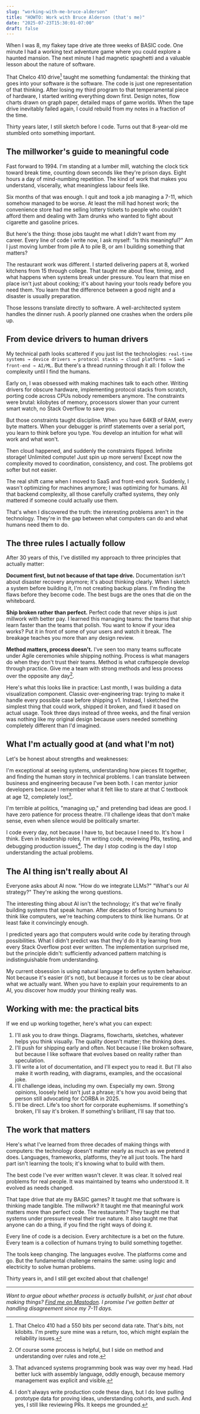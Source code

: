 ```yaml
---
slug: "working-with-me-bruce-alderson"
title: "HOWTO: Work with Bruce Alderson (that's me)"
date: "2025-07-23T15:30:01-07:00"
draft: false
---
```


When I was 8, my flakey tape drive ate three weeks of BASIC code. One minute I had a working text adventure game where you could explore a haunted mansion. The next minute I had magnetic spaghetti and a valuable lesson about the nature of software.

That Chelco 410 drive[^1] taught me something fundamental: the thinking that goes into your software *is* the software. The code is just one representation of that thinking. After losing my third program to that temperamental piece of hardware, I started writing everything down first. Design notes, flow charts drawn on graph paper, detailed maps of game worlds. When the tape drive inevitably failed again, I could rebuild from my notes in a fraction of the time.

Thirty years later, I still sketch before I code. Turns out that 8-year-old me stumbled onto something important.

[^1]: That Chelco 410 had a 550 bits per second data rate. That's *bits*, not kilobits. I'm pretty sure mine was a return, too, which might explain the reliability issues.

## The millworker's guide to meaningful code

Fast forward to 1994. I'm standing at a lumber mill, watching the clock tick toward break time, counting down seconds like they're prison days. Eight hours a day of mind-numbing repetition. The kind of work that makes you understand, viscerally, what meaningless labour feels like.

Six months of that was enough. I quit and took a job managing a 7-11, which somehow managed to be worse. At least the mill had honest work; the convenience store had me selling lottery tickets to people who couldn't afford them and dealing with 3am drunks who wanted to fight about cigarette and gasoline prices.

But here's the thing: those jobs taught me what I *didn't* want from my career. Every line of code I write now, I ask myself: "Is this meaningful?" Am I just moving lumber from pile A to pile B, or am I building something that matters?

The restaurant work was different. I started delivering papers at 8, worked kitchens from 15 through college. That taught me about flow, timing, and what happens when systems break under pressure. You learn that mise en place isn't just about cooking; it's about having your tools ready before you need them. You learn that the difference between a good night and a disaster is usually preparation.

Those lessons translate directly to software. A well-architected system handles the dinner rush. A poorly planned one crashes when the orders pile up.

## From device drivers to human drivers

My technical path looks scattered if you just list the technologies: `real-time systems → device drivers → protocol stacks → cloud platforms → SaaS → front-end → AI/ML`. But there's a thread running through it all: I follow the complexity until I find the humans.

Early on, I was obsessed with making machines talk to each other. Writing drivers for obscure hardware, implementing protocol stacks from scratch, porting code across CPUs nobody remembers anymore. The constraints were brutal: kilobytes of memory, processors slower than your current smart watch, no Stack Overflow to save you.

But those constraints taught discipline. When you have 64KB of RAM, every byte matters. When your debugger is printf statements over a serial port, you learn to think before you type. You develop an intuition for what will work and what won't.

Then cloud happened, and suddenly the constraints flipped. Infinite storage! Unlimited compute! Just spin up more servers! Except now the complexity moved to coordination, consistency, and cost. The problems got softer but not easier.

The real shift came when I moved to SaaS and front-end work. Suddenly, I wasn't optimizing for machines anymore; I was optimizing for humans. All that backend complexity, all those carefully crafted systems, they only mattered if someone could actually use them.

That's when I discovered the truth: the interesting problems aren't in the technology. They're in the gap between what computers can do and what humans need them to do.

## The three rules I actually follow

After 30 years of this, I've distilled my approach to three principles that actually matter:

**Document first, but not because of that tape drive.** Documentation isn't about disaster recovery anymore; it's about thinking clearly. When I sketch a system before building it, I'm not creating backup plans. I'm finding the flaws before they become code. The best bugs are the ones that die on the whiteboard.

**Ship broken rather than perfect.** Perfect code that never ships is just millwork with better pay. I learned this managing teams: the teams that ship learn faster than the teams that polish. You want to know if your idea works? Put it in front of some of your users and watch it break. The breakage teaches you more than any design review.

**Method matters, process doesn't.** I've seen too many teams suffocate under Agile ceremonies while shipping nothing. Process is what managers do when they don't trust their teams. Method is what craftspeople develop through practice. Give me a team with strong methods and less process over the opposite any day[^2].

Here's what this looks like in practice: Last month, I was building a data visualization component. Classic over-engineering trap: trying to make it handle every possible case before shipping v1. Instead, I sketched the simplest thing that could work, shipped it broken, and fixed it based on actual usage. Took three days instead of three weeks, and the final version was nothing like my original design because users needed something completely different than I'd imagined.

[^2]: Of course some process is helpful, but I side on method and understanding over rules and rote.

## What I'm actually good at (and what I'm not)

Let's be honest about strengths and weaknesses:

I'm exceptional at seeing systems, understanding how pieces fit together, and finding the human story in technical problems. I can translate between business and engineering because I've been both. I can mentor junior developers because I remember what it felt like to stare at that C textbook at age 12, completely lost[^3].

I'm terrible at politics, "managing up," and pretending bad ideas are good. I have zero patience for process theatre. I'll challenge ideas that don't make sense, even when silence would be politically smarter.

I code every day, not because I have to, but because I need to. It's how I think. Even in leadership roles, I'm writing code, reviewing PRs, testing, and debugging production issues[^4]. The day I stop coding is the day I stop understanding the actual problems.

[^3]: That advanced systems programming book was way over my head. Had better luck with assembly language, oddly enough, because memory management was explicit and visible.
[^4]: I don't always write production code these days, but I do love pulling prototype data for proving ideas, understanding cohorts, and such. And yes, I still like reviewing PRs. It keeps me grounded.

## The AI thing isn't really about AI

Everyone asks about AI now. "How do we integrate LLMs?" "What's our AI strategy?" They're asking the wrong questions.

The interesting thing about AI isn't the technology; it's that we're finally building systems that speak human. After decades of forcing humans to think like computers, we're teaching computers to think like humans. Or at least fake it convincingly enough.

I predicted years ago that computers would write code by iterating through possibilities. What I didn't predict was that they'd do it by learning from every Stack Overflow post ever written. The implementation surprised me, but the principle didn't: sufficiently advanced pattern matching is indistinguishable from understanding.

My current obsession is using natural language to define system behaviour. Not because it's easier (it's not), but because it forces us to be clear about what we actually want. When you have to explain your requirements to an AI, you discover how muddy your thinking really was.

## Working with me: the practical bits

If we end up working together, here's what you can expect:

1. I'll ask you to draw things. Diagrams, flowcharts, sketches, whatever helps you think visually. The quality doesn't matter; the thinking does.
2. I'll push for shipping early and often. Not because I like broken software, but because I like software that evolves based on reality rather than speculation.
3. I'll write a lot of documentation, and I'll expect you to read it. But I'll also make it worth reading, with diagrams, examples, and the occasional joke.
4. I'll challenge ideas, including my own. Especially my own. Strong opinions, loosely held isn't just a phrase; it's how you avoid being that person still advocating for CORBA in 2025.
5. I'll be direct. Life's too short for corporate euphemisms. If something's broken, I'll say it's broken. If something's brilliant, I'll say that too.

## The work that matters

Here's what I've learned from three decades of making things with computers: the technology doesn't matter nearly as much as we pretend it does. Languages, frameworks, platforms, they're all just tools. The hard part isn't learning the tools; it's knowing what to build with them.

The best code I've ever written wasn't clever. It was clear. It solved real problems for real people. It was maintained by teams who understood it. It evolved as needs changed.

That tape drive that ate my BASIC games? It taught me that software is thinking made tangible. The millwork? It taught me that meaningful work matters more than perfect code. The restaurants? They taught me that systems under pressure reveal their true nature. It also taught me that anyone can do a thing, if you find the right ways of doing it.

Every line of code is a decision. Every architecture is a bet on the future. Every team is a collection of humans trying to build something together.

The tools keep changing. The languages evolve. The platforms come and go. But the fundamental challenge remains the same: using logic and electricity to solve human problems.

Thirty years in, and I still get excited about that challenge!

---

*Want to argue about whether process is actually bullshit, or just chat about making things? [Find me on Mastodon](https://mas.to/@robotpony). I promise I've gotten better at handling disagreement since my 7-11 days.*